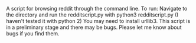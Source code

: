 A script for browsing reddit through the command line.
To run:
Navigate to the directory and run the redditscript.py with python3 redditscript.py (I haven't tested it with python 2)
You may need to install urllib3.
This script is in a preliminary stage and there may be bugs. Please let me know about bugs if you find them.
